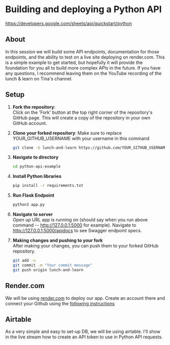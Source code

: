 # Building and deploying a Python API
https://developers.google.com/sheets/api/quickstart/python



## About

In this session we will build some API endpoints, documentation for those endpoints, and the ability to test on a live site deploying on render.com. This is a simple example to get started, but hopefully it will provide the foundation for you all to build more complex APIs in the future. If you have any questions, I recommend leaving them on the YouTube recording of the lunch & learn on Tina's channel.

## Setup
1. **Fork the repository**:  
   Click on the 'Fork' button at the top right corner of the repository's GitHub page. This will create a copy of the repository in your own GitHub account.

2. **Clone your forked repository**:
   Make sure to replace YOUR_GITHUB_USERNAME with your username in this command
   ```bash
   git clone -b lunch-and-learn https://github.com/YOUR_GITHUB_USERNAME/python-api-example.git

3. **Navigate to directory**
   ```bash
   cd python-api-example
   ```
4. **Install Python libraries**
   ```bash
   pip install -r requirements.txt

5. **Run Flask Endpoint**
   ```bash
   python3 app.py
   ```

6. **Navigate to server** <br/>
   Open up URL app is running on (should say when you run above command -- http://127.0.0.1:5000 for example). Navigate to http://127.0.0.1:5000/apidocs to see Swagger endpoint specs.

7. **Making changes and pushing to your fork** <br/>
   After making your changes, you can push them to your forked GitHub repository.
   ```bash
   git add -u
   git commit -m "Your commit message"
   git push origin lunch-and-learn
   ```


## Render.com

We will be using [render.com](https://render.com) to deploy our app. Create an account there and connect your Github using the [following instructions](https://render.com/docs/github)

## Airtable

As a very simple and easy to set-up DB, we will be using airtable. I'll show in the live stream how to create an API token to use in Python API requests.
